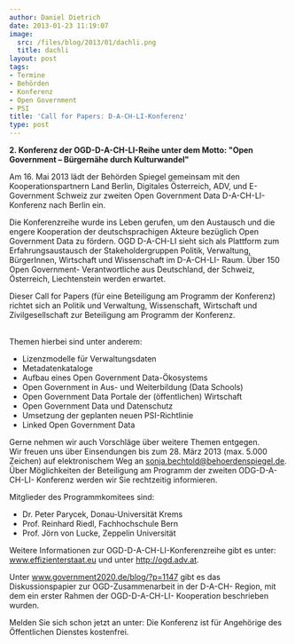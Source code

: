 ```yaml
---
author: Daniel Dietrich
date: 2013-01-23 11:19:07
image:
  src: /files/blog/2013/01/dachli.png
  title: dachli
layout: post
tags:
- Termine
- Behörden
- Konferenz
- Open Government
- PSI
title: 'Call for Papers: D-A-CH-LI-Konferenz'
type: post
---
```


**2\. Konferenz der OGD-D-A-CH-LI-Reihe unter dem Motto: "Open Government – Bürgernähe durch Kulturwandel"**

Am 16. Mai 2013 lädt der Behörden Spiegel gemeinsam mit den Kooperationspartnern Land Berlin, Digitales Österreich, ADV, und E-Government Schweiz zur zweiten Open Government Data D-A-CH-LI- Konferenz nach Berlin ein.

Die Konferenzreihe wurde ins Leben gerufen, um den Austausch und die engere Kooperation der deutschsprachigen Akteure bezüglich Open Government Data zu fördern. OGD D-A-CH-LI sieht sich als Plattform zum Erfahrungsaustausch der Stakeholdergruppen Politik, Verwaltung, BürgerInnen, Wirtschaft und Wissenschaft im D-A-CH-LI- Raum. Über 150 Open Government- Verantwortliche aus Deutschland, der Schweiz, Österreich, Liechtenstein werden erwartet.

Dieser Call for Papers (für eine Beteiligung am Programm der Konferenz) richtet sich an Politik und Verwaltung, Wissenschaft, Wirtschaft und Zivilgesellschaft zur Beteiligung am Programm der Konferenz.  
 

  
Themen hierbei sind unter anderem:

* Lizenzmodelle für Verwaltungsdaten  
* Metadatenkataloge  
* Aufbau eines Open Government Data-Ökosystems  
* Open Government in Aus- und Weiterbildung (Data Schools)  
* Open Government Data Portale der (öffentlichen) Wirtschaft  
* Open Government Data und Datenschutz  
* Umsetzung der geplanten neuen PSI-Richtlinie  
* Linked Open Government Data

Gerne nehmen wir auch Vorschläge über weitere Themen entgegen.  
Wir freuen uns über Einsendungen bis zum 28. März 2013 (max. 5.000 Zeichen) auf elektronischem Weg an sonja.bechtold@behoerdenspiegel.de. Über Möglichkeiten der Beteiligung am Programm der zweiten ODG-D-A-CH-LI- Konferenz werden wir Sie rechtzeitig informieren.

Mitglieder des Programmkomitees sind:

* Dr. Peter Parycek, Donau-Universität Krems  
* Prof. Reinhard Riedl, Fachhochschule Bern  
* Prof. Jörn von Lucke, Zeppelin Universität

Weitere Informationen zur OGD-D-A-CH-LI-Konferenzreihe gibt es unter: www.effizienterstaat.eu und unter http://ogd.adv.at.

Unter www.government2020.de/blog/?p=1147 gibt es das Diskussionspapier zur OGD-Zusammenarbeit in der D-A-CH- Region, mit dem ein erster Rahmen der OGD-D-A-CH-LI- Kooperation beschrieben wurden.

Melden Sie sich schon jetzt an unter:  Die Konferenz ist für Angehörige des Öffentlichen Dienstes kostenfrei.